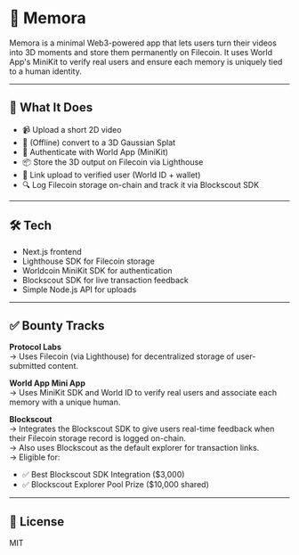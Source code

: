 # 🧠 Memora

Memora is a minimal Web3-powered app that lets users turn their videos into 3D moments and store them permanently on Filecoin. It uses World App's MiniKit to verify real users and ensure each memory is uniquely tied to a human identity.

---

## 🔧 What It Does

- 📹 Upload a short 2D video  
- 🧠 (Offline) convert to a 3D Gaussian Splat  
- 🔐 Authenticate with World App (MiniKit)  
- 📦 Store the 3D output on Filecoin via Lighthouse  
- 🪪 Link upload to verified user (World ID + wallet)  
- 🔍 Log Filecoin storage on-chain and track it via Blockscout SDK  

---

## 🛠 Tech

- Next.js frontend  
- Lighthouse SDK for Filecoin storage  
- Worldcoin MiniKit SDK for authentication  
- Blockscout SDK for live transaction feedback  
- Simple Node.js API for uploads  

---

## ✅ Bounty Tracks

**Protocol Labs**  
→ Uses Filecoin (via Lighthouse) for decentralized storage of user-submitted content.

**World App Mini App**  
→ Uses MiniKit SDK and World ID to verify real users and associate each memory with a unique human.

**Blockscout**  
→ Integrates the Blockscout SDK to give users real-time feedback when their Filecoin storage record is logged on-chain.  
→ Also uses Blockscout as the default explorer for transaction links.  
→ Eligible for:
  - ✅ Best Blockscout SDK Integration ($3,000)
  - ✅ Blockscout Explorer Pool Prize ($10,000 shared)

---

## 📜 License

MIT

